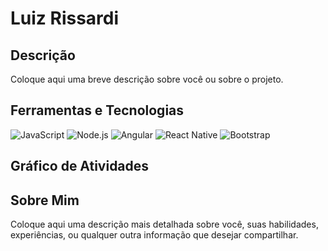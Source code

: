 # Luiz Rissardi 
## Descrição
Coloque aqui uma breve descrição sobre você ou sobre o projeto.

## Ferramentas e Tecnologias
![JavaScript](https://img.shields.io/badge/-JavaScript-efd81d?style=for-the-badge&logo=javascript&logoColor=black)
![Node.js](https://img.shields.io/badge/-Node.js-43853d?style=for-the-badge&logo=node.js&logoColor=white)
![Angular](https://img.shields.io/badge/-Angular-c3002f?style=for-the-badge&logo=angular&logoColor=white)
![React Native](https://img.shields.io/badge/-React%20Native-61dafb?style=for-the-badge&logo=react&logoColor=white)
![Bootstrap](https://img.shields.io/badge/-Bootstrap-563d7c?style=for-the-badge&logo=bootstrap&logoColor=white)

## Gráfico de Atividades

## Sobre Mim
Coloque aqui uma descrição mais detalhada sobre você, suas habilidades, experiências, ou qualquer outra informação que desejar compartilhar.
